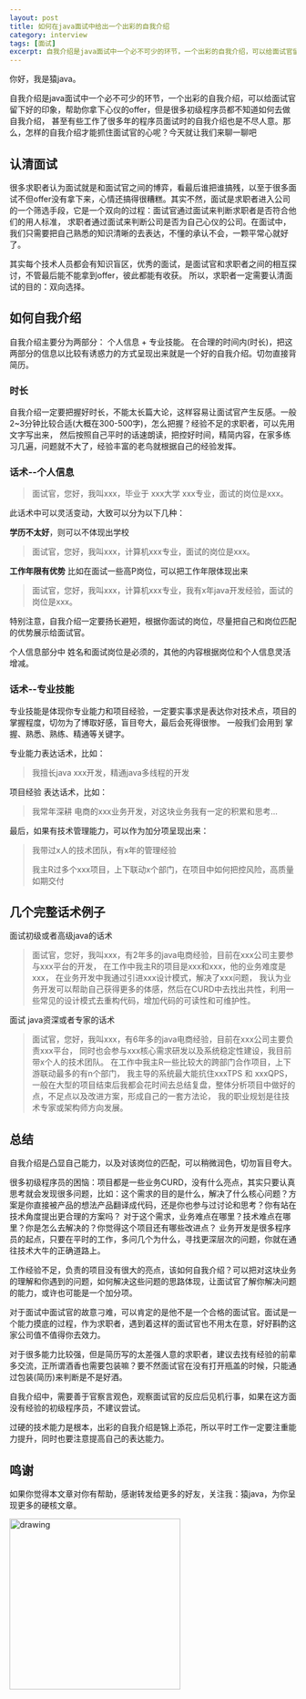 ```yaml
---
layout: post
title: 如何在java面试中给出一个出彩的自我介绍
category: interview
tags: [面试]
excerpt: 自我介绍是java面试中一个必不可少的环节，一个出彩的自我介绍，可以给面试官留下好的印象，帮助你拿下心仪的offer，那么我们该怎么去做自我介绍呢？
---
```

你好，我是猿java。

自我介绍是java面试中一个必不可少的环节，一个出彩的自我介绍，可以给面试官留下好的印象，帮助你拿下心仪的offer，但是很多初级程序员都不知道如何去做自我介绍，
甚至有些工作了很多年的程序员面试时的自我介绍也是不尽人意。那么，怎样的自我介绍才能抓住面试官的心呢？今天就让我们来聊一聊吧

## 认清面试

很多求职者认为面试就是和面试官之间的博弈，看最后谁把谁搞残，以至于很多面试不但offer没有拿下来，心情还搞得很糟糕。其实不然，面试是求职者进入公司的一个筛选手段，它是一个双向的过程：面试官通过面试来判断求职者是否符合他们的用人标准，
求职者通过面试来判断公司是否为自己心仪的公司。在面试中，我们只需要把自己熟悉的知识清晰的去表达，不懂的承认不会，一颗平常心就好了。

其实每个技术人员都会有知识盲区，优秀的面试，是面试官和求职者之间的相互探讨，不管最后能不能拿到offer，彼此都能有收获。 所以，求职者一定需要认清面试的目的：双向选择。


## 如何自我介绍

自我介绍主要分为两部分： 个人信息 + 专业技能。 在合理的时间内(时长)，把这两部分的信息以比较有诱惑力的方式呈现出来就是一个好的自我介绍。切勿直接背简历。

### 时长
自我介绍一定要把握好时长，不能太长篇大论，这样容易让面试官产生反感。一般2~3分钟比较合适(大概在300-500字)，怎么把握？经验不足的求职者，可以先用文字写出来，
然后按照自己平时的话速朗读，把控好时间，精简内容，在家多练习几遍，问题就不大了，经验丰富的老鸟就根据自己的经验发挥。

### 话术--个人信息

> 面试官，您好，我叫xxx，毕业于 xxx大学 xxx专业，面试的岗位是xxx。

此话术中可以灵活变动，大致可以分为以下几种：

**学历不太好**，则可以不体现出学校

> 面试官，您好，我叫xxx，计算机xxx专业，面试的岗位是xxx。

**工作年限有优势**  比如在面试一些高P岗位，可以把工作年限体现出来

> 面试官，您好，我叫xxx，计算机xxx专业，我有x年java开发经验，面试的岗位是xxx。

特别注意，自我介绍一定要扬长避短，根据你面试的岗位，尽量把自己和岗位匹配的优势展示给面试官。

个人信息部分中 姓名和面试岗位是必须的，其他的内容根据岗位和个人信息灵活增减。

### 话术--专业技能

专业技能是体现你专业能力和项目经验，一定要实事求是表达你对技术点，项目的掌握程度，切勿为了博取好感，盲目夸大，最后会死得很惨。 一般我们会用到 掌握、熟悉、熟练、精通等关键字。

专业能力表达话术，比如：

> 我擅长java xxx开发，精通java多线程的开发

项目经验 表达话术，比如：
> 我常年深耕 电商的xxx业务开发，对这块业务我有一定的积累和思考...

最后，如果有技术管理能力，可以作为加分项呈现出来：

> 我带过x人的技术团队，有x年的管理经验
>
> 我主R过多个xxx项目，上下联动x个部门，在项目中如何把控风险，高质量如期交付


## 几个完整话术例子

面试初级或者高级java的话术

> 面试官，您好，我叫xxx，有2年多的java电商经验，目前在xxx公司主要参与xxx平台的开发，
> 在工作中我主R的项目是xxx和xxx，他的业务难度是xxx，
> 在业务开发中我通过引进xxx设计模式，解决了xxx问题，
> 我认为业务开发可以帮助自己获得更多的体感，然后在CURD中去找出共性，利用一些常见的设计模式去重构代码，增加代码的可读性和可维护性。


面试 java资深或者专家的话术

> 面试官，您好，我叫xxx，有6年多的java电商经验，目前在xxx公司主要负责xxx平台，
> 同时也会参与xxx核心需求研发以及系统稳定性建设，我目前带x个人的技术团队。
> 在工作中我主R一些比较大的跨部门合作项目，上下游联动最多的有n个部门，
> 我主导的系统最大能抗住xxxTPS 和 xxxQPS，一般在大型的项目结束后我都会花时间去总结复盘，整体分析项目中做好的点，不足点以及改进方案，形成自己的一套方法论，
> 我的职业规划是往技术专家或架构师方向发展。


## 总结

自我介绍是凸显自己能力，以及对该岗位的匹配，可以稍微润色，切勿盲目夸大。

很多初级程序员的困恼：项目都是一些业务CURD，没有什么亮点，其实只要认真思考就会发现很多问题，比如：这个需求的目的是什么，解决了什么核心问题？方案是你直接被产品的想法产品翻译成代码，还是你也参与过讨论和思考？你有站在技术角度提出更合理的方案吗？
对于这个需求，业务难点在哪里？技术难点在哪里？你是怎么去解决的？你觉得这个项目还有哪些改进点？ 业务开发是很多程序员的起点，只要在平时的工作，多问几个为什么，寻找更深层次的问题，你就在通往技术大牛的正确道路上。

工作经验不足，负责的项目没有很大的亮点，该如何自我介绍？可以把对这块业务的理解和你遇到的问题，如何解决这些问题的思路体现，让面试官了解你解决问题的能力，或许也可能是一个加分项。

对于面试中面试官的故意刁难，可以肯定的是他不是一个合格的面试官。面试是一个能力摸底的过程，作为求职者，遇到着这样的面试官也不用太在意，好好斟酌这家公司值不值得你去效力。

对于很多能力比较强，但是简历写的太差强人意的求职者，建议去找有经验的前辈多交流，正所谓酒香也需要包装嘛？要不然面试官在没有打开瓶盖的时候，只能通过包装(简历)来判断是不是好酒。

自我介绍中，需要善于官察言观色，观察面试官的反应后见机行事，如果在这方面没有经验的初级程序员，不建议尝试。

过硬的技术能力是根本，出彩的自我介绍是锦上添花，所以平时工作一定要注重能力提升，同时也要注意提高自己的表达能力。

## 鸣谢
如果你觉得本文章对你有帮助，感谢转发给更多的好友，关注我：猿java，为你呈现更多的硬核文章。

<img src="https://yuanjava.cn/assets/img/pub.jpg" alt="drawing" style="width:300px;"/>
